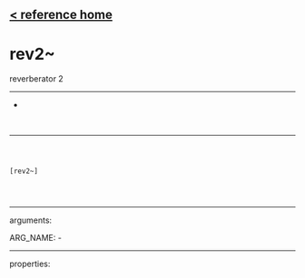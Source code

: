 [< reference home](index.html)
---

# rev2~


reverberator 2

---

-
<br>


---


```



[rev2~]


            
```

---
arguments:

ARG_NAME: -<br>

---
properties:


